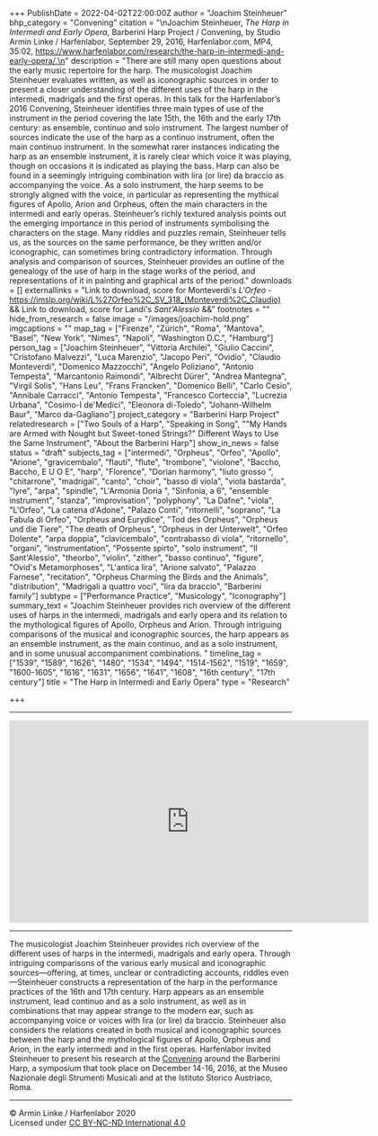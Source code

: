 +++
PublishDate = 2022-04-02T22:00:00Z
author = "Joachim Steinheuer"
bhp_category = "Convening"
citation = "\nJoachim Steinheuer, <i>The Harp in Intermedi and Early Opera</i>, Barberini Harp Project / Convening, by Studio Armin Linke / Harfenlabor, September 29, 2016, Harfenlabor.com, MP4, 35:02, https://www.harfenlabor.com/research/the-harp-in-intermedi-and-early-opera/.\n"
description = "There are still many open questions about the early music repertoire for the harp. The musicologist Joachim Steinheuer evaluates written, as well as iconographic sources in order to present a closer understanding of the different uses of the harp in the intermedi, madrigals and the first operas. In this talk for the Harfenlabor’s 2016 Convening, Steinheuer identifies three main types of use of the instrument in the period covering the late 15th, the 16th and the early 17th century: as ensemble, continuo and solo instrument. The largest number of sources indicate the use of the harp as a continuo instrument, often the main continuo instrument. In the somewhat rarer instances indicating the harp as an ensemble instrument, it is rarely clear which voice it was playing, though on occasions it is indicated as playing the bass. Harp can also be found in a seemingly intriguing combination with lira (or lire) da braccio as accompanying the voice. As a solo instrument, the harp seems to be strongly aligned with the voice, in particular as representing the mythical figures of Apollo, Arion and Orpheus, often the main characters in the intermedi and early operas. Steinheuer’s richly textured analysis points out the emerging importance in this period of instruments symbolising the characters on the stage. Many riddles and puzzles remain, Steinheuer tells us, as the sources on the same performance, be they written and/or iconographic, can sometimes bring contradictory information. Through analysis and comparison of sources, Steinheuer provides an outline of the genealogy of the use of harp in the stage works of the period, and representations of it in painting and graphical arts of the period."
downloads = []
externallinks = "Link to download, score for Monteverdi's <i>L'Orfeo</i> - https://imslp.org/wiki/L%27Orfeo%2C_SV_318_(Monteverdi%2C_Claudio) && Link to download, score for Landi's <i>Sant'Alessio</i> &&"
footnotes = ""
hide_from_research = false
image = "/images/joachim-hold.png"
imgcaptions = ""
map_tag = ["Firenze", "Zürich", "Roma", "Mantova", "Basel", "New York", "Nimes", "Napoli", "Washington D.C.", "Hamburg"]
person_tag = ["Joachim Steinheuer", "Vittoria Archilei", "Giulio Caccini", "Cristofano Malvezzi", "Luca Marenzio", "Jacopo Peri", "Ovidio", "Claudio Monteverdi", "Domenico Mazzocchi", "Angelo Poliziano", "Antonio Tempesta", "Marcantonio Raimondi", "Albrecht Dürer", "Andrea Mantegna", "Virgil Solis", "Hans Leu", "Frans Francken", "Domenico Belli", "Carlo Cesio", "Annibale Carracci", "Antonio Tempesta", "Francesco Corteccia", "Lucrezia Urbana", "Cosimo-I de'Medici", "Eleonora di-Toledo", "Johann-Wilhelm Baur", "Marco da-Gagliano"]
project_category = "Barberini Harp Project"
relatedresearch = ["Two Souls of a Harp", "Speaking in Song", "\"My Hands are Armed with Nought but Sweet-toned Strings?\" Different Ways to Use the Same Instrument", "About the Barberini Harp"]
show_in_news = false
status = "draft"
subjects_tag = ["intermedi", "Orpheus", "Orfeo", "Apollo", "Arione", "gravicembalo", "flauti", "flute", "trombone", "violone", "Baccho, Baccho, E U O E", "harp", "Florence", "Dorian harmony", "liuto grosso ", "chitarrone", "madrigal", "canto", "choir", "basso di viola", "viola bastarda", "lyre", "arpa", "spindle", "L'Armonia Doria ", "Sinfonia, a 6", "ensemble instrument", "stanza", "improvisation", "polyphony", "La Dafne", "viola", "L'Orfeo", "La catena d'Adone", "Palazo Conti", "ritornelli", "soprano", "La Fabula di Orfeo", "Orpheus and Eurydice", "Tod des Orpheus", "Orpheus und die Tiere", "The death of Orpheus", "Orpheus in der Unterwelt", "Orfeo Dolente", "arpa doppia", "clavicembalo", "contrabasso di viola", "ritornello", "organi", "instrumentation", "Possente spirto", "solo instrument", "Il Sant'Alessio", "theorbo", "violin", "zither", "basso continuo", "figure", "Ovid's Metamorphoses", "L'antica lira", "Arione salvato", "Palazzo Farnese", "recitation", "Orpheus Charming the Birds and the Animals", "distribution", "Madrigali a quattro voci", "lira da braccio", "Barberini family"]
subtype = ["Performance Practice", "Musicology", "Iconography"]
summary_text = "Joachim Steinheuer provides rich overview of the different uses of harps in the intermedi, madrigals and early opera and its relation to the mythological figures of Apollo, Orpheus and Arion. Through intriguing comparisons of the musical and iconographic sources, the harp appears as an ensemble instrument, as the main continuo, and as a solo instrument, and in some unusual accompaniment combinations. "
timeline_tag = ["1539", "1589", "1626", "1480", "1534", "1494", "1514-1562", "1519", "1659", "1600-1605", "1616", "1631", "1656", "1641", "1608", "16th century", "17th century"]
title = "The Harp in Intermedi and Early Opera"
type = "Research"

+++
***

<div class="embed-responsive embed-responsive-16by9"> <iframe src="https://player.vimeo.com/video/693494627" width="640" height="360" frameborder="0" allow="autoplay; fullscreen; picture-in-picture" allowfullscreen></iframe> </div><div class="chapters"></div>

***

The musicologist <span id="person_tag">Joachim Steinheuer</span> provides rich overview of the different uses of harps in the intermedi, madrigals and early opera. Through intriguing comparisons of the various early musical and iconographic sources—offering, at times, unclear or contradicting accounts, riddles even—Steinheuer constructs a representation of the harp in the performance practices of the 16th and 17th century. Harp appears as an ensemble instrument, lead continuo and as a solo instrument, as well as in combinations that may appear strange to the modern ear, such as accompanying voice or voices with lira (or lire) da braccio. Steinheuer also considers the relations created in both musical and iconographic sources between the harp and the mythological figures of Apollo, Orpheus and Arion, in the early intermedi and in the first operas. Harfenlabor invited Steinheuer to present his research at the [Convening](https://harfenlabor.com/projects/bhpconvening/) around the Barberini Harp, a symposium that took place on December 14-16, 2016, at the Museo Nazionale degli Strumenti Musicali and at the Istituto Storico Austriaco, Roma.

***

© Armin Linke / Harfenlabor 2020  
Licensed under [CC BY-NC-ND International 4.0](https://harfenlabor.netlify.app/aboutpage/#ccbyncnd)
